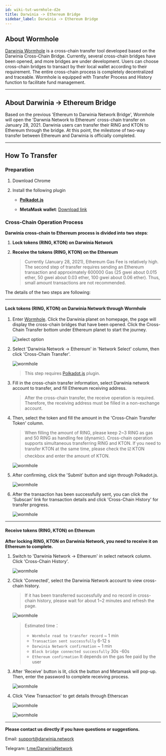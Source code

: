 ```yaml
---
id: wiki-tut-wormhole-d2e
title: Darwinia -> Ethereum Bridge
sidebar_label: Darwinia -> Ethereum Bridge
---
```

## About Wormhole

[Darwinia Wormhole](https://wormhole.darwinia.network/) is a cross-chain transfer tool developed based on the Darwinia Cross-Chain Bridge. Currently, several cross-chain bridges have been opened, and more bridges are under development. Users can choose cross-chain bridges to transact by their local wallet according to their requirement. The entire cross-chain process is completely decentralized and traceable. Wormhole is equipped with Transfer Process and History function to facilitate fund management.

<hr />

## About Darwinia -> Ethereum Bridge 

Based on the previous 'Ethereum to Darwinia Network Bridge', Wormhole will open the 'Darwnia Network to Ethereum' cross-chain transfer on January 28, 2021. Darwinia users can transfer their RING and KTON to Ethereum through the bridge. At this point, the milestone of two-way transfer between Ethereum and Darwinia is officially completed.

<hr />

## How To Transfer

### Preparation

1. Download Chrome
2. Install the following plugin
   
   * [**Polkadot.js**](https://polkadot.js.org/extension/)

   * **MetaMask wallet**: [Download link](https://chrome.google.com/webstore/detail/metamask/nkbihfbeogaeaoehlefnkodbefgpgknn)



### Cross-Chain Operation Process

**Darwinia cross-chain to Ethereum process is divided into two steps**:

1. **Lock tokens (RING, KTON) on Darwinia Network**

2. **Receive the tokens (RING, KTON) on the Ethereum**
   
   > Currently (January 28, 2021), Ethereum Gas Fee is relatively high. The second step of transfer requires sending an Ethereum transaction and approximately 600000 Gas (25 gwei about 0.015 ether, 50 gwei about 0.03 ether, 100 gwei about 0.06 ether). Thus, small amount transactions are not recommended.

The details of the two steps are following:

<hr />

#### Lock tokens (RING, KTON) on Darwinia Network through Wormhole

1. Enter [Wormhole](https://wormhole.darwinia.network/). Click the Darwinia planet on homepage, the page will display the cross-chain bridges that have been opened. Click the Cross-Chain Transfer bottom under Ethereum planet to start the journey.
   
   ![select option](assets/wormhole/wiki-tut-wormhole-d2e-001-en.jpg)


2. Select 'Darwinia Network -> Ethereum' in 'Network Select' column, then click 'Cross-Chain Transfer'.
   
   ![wormhole](assets/wormhole/wiki-tut-wormhole-d2e-002-en.jpg)

   > This step requires [Polkadot.js](https://polkadot.js.org/extension/) plugin.


3. Fill in the cross-chain transfer information, select Darwinia network account to transfer, and fill Ethereum receiving address. 
  
   > After the cross-chain transfer, the receive operation is required. Therefore, the receiving address must be filled in a non-exchange account. 

4. Then, select the token and fill the amount in the 'Cross-Chain Transfer Token' column. 
   
   > When filling the amount of RING, please keep 2~3 RING as gas and 50 RING as handling fee (dynamic). Cross-chain operation supports simultaneous transferring RING and KTON. If you need to transfer KTON at the same time, please check the ☑️ KTON checkbox and enter the amount of KTON.
   
   ![wormhole](assets/wormhole/wiki-tut-wormhole-d2e-003-en.jpg)


5. After confirming, click the 'Submit' button and sign through Polkadot.js.
   
   ![wormhole](assets/wormhole/wiki-tut-wormhole-d2e-004-en.jpg)


6. After the transaction has been successfully sent, you can click the 'Subscan' link for transaction details and click 'Cross-Chain History' for transfer progress.
   
   ![wormhole](assets/wormhole/wiki-tut-wormhole-d2e-005-en.jpg)

<hr />

#### Receive tokens (RING, KTON) on Ethereum

**After locking RING, KTON on Darwinia Network, you need to receive it on Ethereum to complete.**


1. Switch to 'Darwinia Network -> Ethereum' in select network column. Click 'Cross-Chain History'.
   
   ![wormhole](assets/wormhole/wiki-tut-wormhole-d2e-007-en.jpg)


2. Click 'Connected', select the Darwinia Network account to view cross-chain history. 
 
   > If it has been transferred successfully and no record in cross-chain history, please wait for about 1~2 minutes and refresh the page.

   ![wormhole](assets/wormhole/wiki-tut-wormhole-d2e-006-en.jpg)
   
   > Estimated time：
   >  - `Wormhole read to transfer record` ~ 1 min
   >  - `Transaction sent successfully` 6-12 s
   >  - `Darwinia Network confirmation` ~ 1 min
   >  - `Block bridge connected successfully` 30s -60s
   >  - `Ethereum confirmation` It depends on the gas fee paid by the user


3. After 'Receive' button is lit, click the button and Metamask will pop-up. Then, enter the password to complete receiving process.
   
   ![wormhole](assets/wormhole/wiki-tut-wormhole-d2e-008-en.jpg)


4. Click 'View Transaction' to get details through Etherscan
   
   ![wormhole](assets/wormhole/wiki-tut-wormhole-d2e-009-en.jpg)

   ![wormhole](assets/wormhole/wiki-tut-wormhole-d2e-010.jpg)

<hr />


**Please contact us directly if you have questions or suggestions.**

Email: support@darwinia.network

Telegram: [t.me/DarwiniaNetwork](https://t.me/DarwiniaNetwork)

